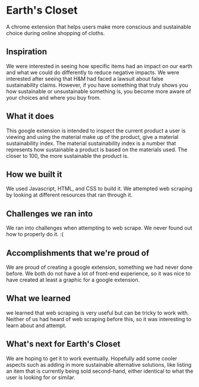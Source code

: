 # Earth's Closet
A chrome extension that helps users make more conscious and sustainable choice during online shopping of cloths. 

## Inspiration
We were interested in seeing how specific items had an impact on our earth and what we could do differently to reduce negative impacts. We were interested after seeing that H&M had faced a lawsuit about false sustainability claims. However, if you have something that truly shows you how sustainable or unsustainable something is, you become more aware of your choices and where you buy from.

## What it does
This google extension is intended to inspect the current product a user is viewing and using the material make up of the product, give a material sustainability index. The material sustainability index is a number that represents how sustainable a product is based on the materials used. The closer to 100, the more sustainable the product is.

## How we built it
We used Javascript, HTML, and CSS to build it. We attempted web scraping by looking at different resources that ran through it.

## Challenges we ran into
We ran into challenges when attempting to web scrape. We never found out how to properly do it. :(

## Accomplishments that we're proud of
We are proud of creating a google extension, something we had never done before. We both do not have a lot of front-end experience, so it was nice to have created at least a graphic for a google extension.  

## What we learned
we learned that web scraping is very useful but can be tricky to work with. Neither of us had heard of web scraping before this, so it was interesting to learn about and attempt.

## What's next for Earth's Closet
We are hoping to get it to work eventually. Hopefully add some cooler aspects such as adding in more sustainable alternative solutions, like listing an item that is currently being sold second-hand, either identical to what the user is looking for or similar. 
